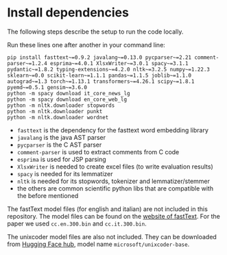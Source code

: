 # Install dependencies

The following steps describe the setup to run the code locally.

Run these lines one after another in your command line:
```
pip install fasttext~=0.9.2 javalang~=0.13.0 pycparser~=2.21 comment-parser~=1.2.4 esprima~=4.0.1 XlsxWriter~=3.0.1 spacy~=3.1.1 pydantic~=1.8.2 typing-extensions~=4.2.0 nltk~=3.2.5 numpy~=1.22.3 sklearn~=0.0 scikit-learn~=1.1.1 pandas~=1.1.5 joblib~=1.1.0 autograd~=1.3 torch~=1.13.1 transformers~=4.26.1 scipy~=1.8.1 pyemd~=0.5.1 gensim~=3.6.0
python -m spacy download it_core_news_lg
python -m spacy download en_core_web_lg
python -m nltk.downloader stopwords
python -m nltk.downloader punkt
python -m nltk.downloader wordnet
```    
* `fasttext` is the dependency for the fasttext word embedding library
* `javalang` is the java AST parser
* `pycparser` is the C AST parser
* `comment-parser` is used to extract comments from C code
* `esprima` is used for JSP parsing
* `XlsxWriter` is needed to create excel files (to write evaluation results)
* `spacy` is needed for its lemmatizer
* `nltk` is needed for its stopwords, tokenizer and lemmatizer/stemmer
* the others are common scientific python libs that are compatible with the before mentioned

The fastText model files (for english and italian) are not included in this repository. The model files can be found on the [website of fastText](https://fasttext.cc/docs/en/crawl-vectors.html). For the paper we used `cc.en.300.bin` and `cc.it.300.bin`.

The unixcoder model files are also not included. They can be downloaded from [Hugging Face hub](https://huggingface.co/microsoft/unixcoder-base), model name `microsoft/unixcoder-base`.
